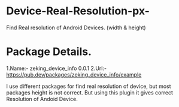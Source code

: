 # Device-Real-Resolution-px-
Find Real resolution of Android Devices. (width &amp; height)

# Package Details.
1.Name:- zeking_device_info 0.0.1
2.Url:- https://pub.dev/packages/zeking_device_info/example

I use different packages for find real resolution of device, but most packages height is not correct.
But using this plugin it gives correct Resolution of Andoid Device.

